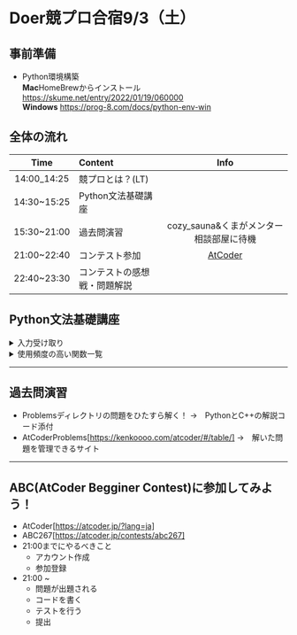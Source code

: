 # Doer競プロ合宿9/3（土）

## 事前準備
- Python環境構築  
**Mac**HomeBrewからインストール https://skume.net/entry/2022/01/19/060000  
**Windows** https://prog-8.com/docs/python-env-win

## 全体の流れ
|Time|Content|Info|
|:-------:|:---------|:--------:|
|14:00_14:25|競プロとは？(LT)||
|14:30~15:25|Python文法基礎講座||
|15:30~21:00|過去問演習|cozy_sauna&くまがメンター相談部屋に待機|
|21:00~22:40|コンテスト参加|[AtCoder](https://atcoder.jp/?lang=ja)|
|22:40~23:30|コンテストの感想戦・問題解説||

## Python文法基礎講座

<!-- 1. 入力受け取り -->
<details>
    <summary>入力受け取り</summary>
- 入力受け取りでよく使う関数一覧 

|Func|Cont|
|:-------:|:---------|
|input()|入力を受け取る|
|split()|入力を空白区切りにする|
|int()|文字列型を数字に変える|
|map()|複数の要素に同じ関数を使う|

##### **文字列で受け取る**
```
S = input()
```
問題例[https://atcoder.jp/contests/abc266/tasks/abc266_a]

##### **文字列で受け取る→数値に変換する**
```
S = int(input())
```
例[https://atcoder.jp/contests/abc262/tasks/abc262_a]


##### **文字列で受け取る→空白で区切る**
```
A, B = input().split()
```

##### **文字列で受け取る→空白で区切る→全てを数値に変換する**
```
A, B = map(int, input().split())
```
例[https://atcoder.jp/contests/abc264/tasks/abc264_a]
</details>

<details>
    <summary>使用頻度の高い関数一覧</summary>
- 使用頻度の高い関数一覧  

|Func|Cont|
|:-------:|:---------|
|max()|最大値|
|min()|最小値|
|sort()|ソートする|
|print()|表示する|


</details>

---
## 過去問演習
- Problemsディレクトリの問題をひたすら解く！
    →　PythonとC++の解説コード添付
- AtCoderProblems[https://kenkoooo.com/atcoder/#/table/]
    →　解いた問題を管理できるサイト

---
## ABC(AtCoder Begginer Contest)に参加してみよう！
- AtCoder[https://atcoder.jp/?lang=ja]
- ABC267[https://atcoder.jp/contests/abc267]
- 21:00までにやるべきこと
    - アカウント作成
    - 参加登録
- 21:00 ~
    - 問題が出題される
    - コードを書く
    - テストを行う
    - 提出